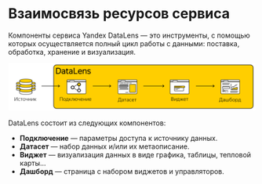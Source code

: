 # Взаимосвязь ресурсов сервиса

Компоненты сервиса Yandex DataLens — это инструменты, с помощью которых осуществляется полный цикл работы с данными: поставка, обработка, хранение и визуализация.

![](../images/datalens.png)

DataLens состоит из следующих компонентов:
- **Подключение** — параметры доступа к источнику данных.
- **Датасет** — набор данных и/или их метаописание.
- **Виджет** — визуализация данных в виде графика, таблицы, тепловой карты...
- **Дашборд** — страница с набором виджетов и управляторов.
